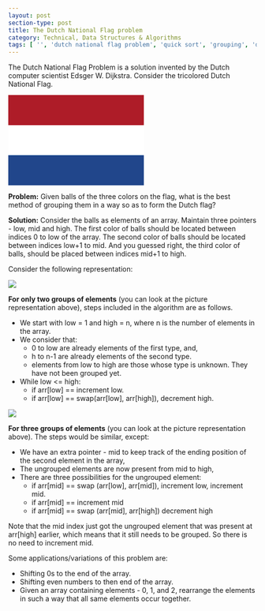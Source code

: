 ```yaml
---
layout: post
section-type: post
title: The Dutch National Flag problem
category: Technical, Data Structures & Algorithms
tags: [ '', 'dutch national flag problem', 'quick sort', 'grouping', 'dijkstra' ]
---
```


The Dutch National Flag Problem is a solution invented by the Dutch computer scientist Edsger W. Dijkstra. Consider the tricolored Dutch National Flag.

![](data:image/png;base64,iVBORw0KGgoAAAANSUhEUgAAARMAAAC3CAMAAAAGjUrGAAAAD1BMVEX///+uHCghRouqABAAOYWzO2ReAAABB0lEQVR4nO3QuRGAAAzAsPDsPzN9XFJAIU3g8xxs83XAD3lSnpQn5Ul5Up6UJ+VJeVKelCflSXlSnpQn5Ul5Up6UJ+VJeVKelCflSXlSnpQn5Ul5Up6UJ+VJeVKelCflSXlSnpQn5Ul5Up6UJ+VJeVKelCflSXlSnpQn5Ul5Up6UJ+VJeVKe1FxsAwAAAAAAAAAAAAAAAAAAAMB7N9ucbJ6UJ+VJeVKelCflSXlSnpQn5Ul5Up6UJ+VJeVKelCflSXlSnpQn5Ul5Up6UJ+VJeVKelCflSXlSnpQn5Ul5Up6UJ+VJeVKelCflSXlSnpQn5Ul5Up6UJ+VJeVKelCflSXlSnpQn5Uk9Q6/I4nGDdNoAAAAASUVORK5CYII=)

**Problem:** Given balls of the three colors on the flag, what is the best method of grouping them in a way so as to form the Dutch flag? 

**Solution:** Consider the balls as elements of an array. Maintain three pointers - low, mid and high. The first color of balls should be located between indices 0 to low of the array. The second color of balls should be located between indices low+1 to mid. And you guessed right, the third color of balls, should be placed between indices mid+1 to high. 

Consider the following representation: 

![](https://github.com/tssavita/tssavita.github.io/blob/master/img/_posts/two_elements.png?raw=true)

**For only two groups of elements** (you can look at the picture representation above), steps included in the algorithm are as follows. 
  
* We start with low = 1 and high = n, where n is the number of elements in the array.
* We consider that:
  * 0 to low are already elements of the first type, and, 
  * h to n-1 are already elements of the second type.
  * elements from low to high are those whose type is unknown. They have not been grouped yet. 
* While low <= high: 
  * if arr[low] == <first type> 
        increment low.
  * if arr[low] == <second type> 
        swap(arr[low], arr[high]),
        decrement high.

![](https://github.com/tssavita/tssavita.github.io/blob/master/img/_posts/three_elements.png?raw=true)

**For three groups of elements** (you can look at the picture representation above). The steps would be similar, except:

* We have an extra pointer - mid to keep track of the ending position of the second element in the array,
* The ungrouped elements are now present from mid to high,
* There are three possibilities for the ungrouped element:
  * if arr[mid] == <first type>
        swap (arr[low], arr[mid]),
        increment low, 
        increment mid.
  * if arr[mid] == <second type>
        increment mid
  * if arr[mid] == <third type>
        swap (arr[mid], arr[high])
        decrement high

Note that the mid index just got the ungrouped element that was present at arr[high] earlier, which means that it still needs to be grouped. So there is no need to increment mid. 

Some applications/variations of this problem are:

* Shifting 0s to the end of the array.
* Shifting even numbers to then end of the array. 
* Given an array containing elements - 0, 1, and 2, rearrange the elements in such a way that all same elements occur together. 
